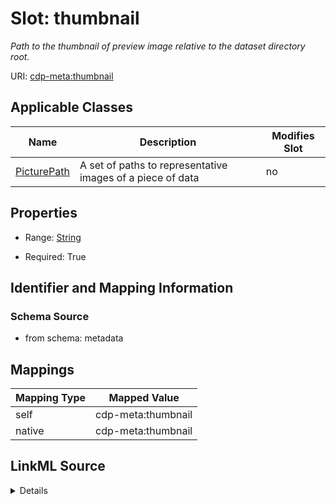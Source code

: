 

# Slot: thumbnail


_Path to the thumbnail of preview image relative to the dataset directory root._



URI: [cdp-meta:thumbnail](metadatathumbnail)



<!-- no inheritance hierarchy -->





## Applicable Classes

| Name | Description | Modifies Slot |
| --- | --- | --- |
| [PicturePath](PicturePath.md) | A set of paths to representative images of a piece of data |  no  |







## Properties

* Range: [String](String.md)

* Required: True





## Identifier and Mapping Information







### Schema Source


* from schema: metadata




## Mappings

| Mapping Type | Mapped Value |
| ---  | ---  |
| self | cdp-meta:thumbnail |
| native | cdp-meta:thumbnail |




## LinkML Source

<details>
```yaml
name: thumbnail
description: Path to the thumbnail of preview image relative to the dataset directory
  root.
from_schema: metadata
rank: 1000
alias: thumbnail
owner: PicturePath
domain_of:
- PicturePath
range: string
required: true
inlined: true
inlined_as_list: true

```
</details>